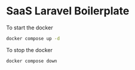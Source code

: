 # SaaS Laravel Boilerplate

To start the docker

```bash
docker compose up -d
```

To stop the docker

```bash
docker compose down
```
